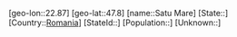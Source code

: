 ﻿---
location: [47.8,22.87]
type: City
tags:
- geo/City


SpocWebEntityId: 33971
isDeleted: false
confidential: public

---
[geo-lon::22.87]
[geo-lat::47.8]
[name::Satu Mare]
[State::]
[Country::[Romania](geo/Continent/Europe/Romania.md)]
[StateId::]
[Population::]
[Unknown::]

